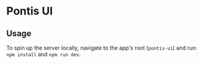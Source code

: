 # Pontis UI

## Usage

To spin up the server locally, navigate to the app's root (`pontis-ui`) and run: `npm install` and `npm run dev`.
